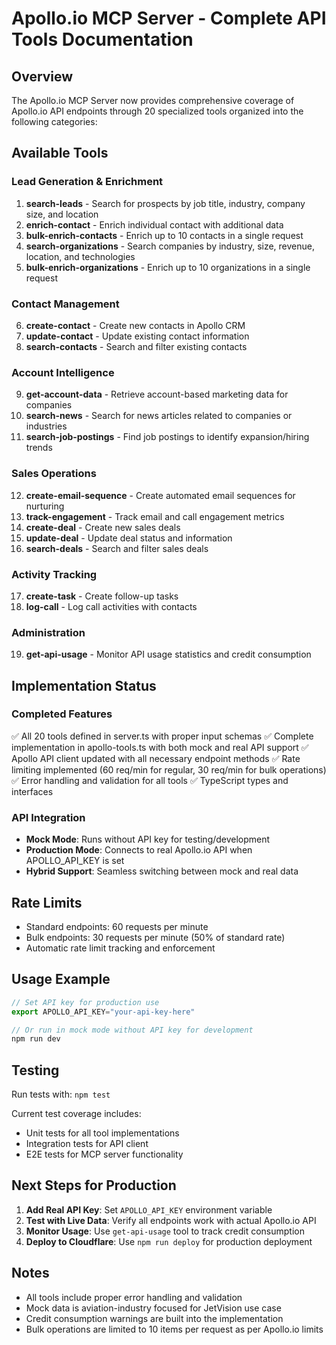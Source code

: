 # Apollo.io MCP Server - Complete API Tools Documentation

## Overview
The Apollo.io MCP Server now provides comprehensive coverage of Apollo.io API endpoints through 20 specialized tools organized into the following categories:

## Available Tools

### Lead Generation & Enrichment
1. **search-leads** - Search for prospects by job title, industry, company size, and location
2. **enrich-contact** - Enrich individual contact with additional data
3. **bulk-enrich-contacts** - Enrich up to 10 contacts in a single request
4. **search-organizations** - Search companies by industry, size, revenue, location, and technologies
5. **bulk-enrich-organizations** - Enrich up to 10 organizations in a single request

### Contact Management
6. **create-contact** - Create new contacts in Apollo CRM
7. **update-contact** - Update existing contact information
8. **search-contacts** - Search and filter existing contacts

### Account Intelligence
9. **get-account-data** - Retrieve account-based marketing data for companies
10. **search-news** - Search for news articles related to companies or industries
11. **search-job-postings** - Find job postings to identify expansion/hiring trends

### Sales Operations
12. **create-email-sequence** - Create automated email sequences for nurturing
13. **track-engagement** - Track email and call engagement metrics
14. **create-deal** - Create new sales deals
15. **update-deal** - Update deal status and information
16. **search-deals** - Search and filter sales deals

### Activity Tracking
17. **create-task** - Create follow-up tasks
18. **log-call** - Log call activities with contacts

### Administration
19. **get-api-usage** - Monitor API usage statistics and credit consumption

## Implementation Status

### Completed Features
✅ All 20 tools defined in server.ts with proper input schemas
✅ Complete implementation in apollo-tools.ts with both mock and real API support
✅ Apollo API client updated with all necessary endpoint methods
✅ Rate limiting implemented (60 req/min for regular, 30 req/min for bulk operations)
✅ Error handling and validation for all tools
✅ TypeScript types and interfaces

### API Integration
- **Mock Mode**: Runs without API key for testing/development
- **Production Mode**: Connects to real Apollo.io API when APOLLO_API_KEY is set
- **Hybrid Support**: Seamless switching between mock and real data

## Rate Limits
- Standard endpoints: 60 requests per minute
- Bulk endpoints: 30 requests per minute (50% of standard rate)
- Automatic rate limit tracking and enforcement

## Usage Example

```typescript
// Set API key for production use
export APOLLO_API_KEY="your-api-key-here"

// Or run in mock mode without API key for development
npm run dev
```

## Testing
Run tests with: `npm test`

Current test coverage includes:
- Unit tests for all tool implementations
- Integration tests for API client
- E2E tests for MCP server functionality

## Next Steps for Production

1. **Add Real API Key**: Set `APOLLO_API_KEY` environment variable
2. **Test with Live Data**: Verify all endpoints work with actual Apollo.io API
3. **Monitor Usage**: Use `get-api-usage` tool to track credit consumption
4. **Deploy to Cloudflare**: Use `npm run deploy` for production deployment

## Notes

- All tools include proper error handling and validation
- Mock data is aviation-industry focused for JetVision use case
- Credit consumption warnings are built into the implementation
- Bulk operations are limited to 10 items per request as per Apollo.io limits